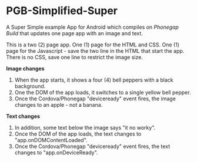 # PGB-Simplified-Super
A Super Simple example App for Android which compiles on *Phonegap Build* that updates one page app with an image and text.

This is a two (2) page app. One (1) page for the HTML and CSS. One (1) page for the Javascript - save the two line in the HTML that start the app. There is no CSS, save one line to restrict the image size.

**Image changes**
1. When the app starts, it shows a four (4) bell peppers with a black background.
2. One the DOM of the app loads, it switches to a single yellow bell pepper.
3. Once the Cordova/Phonegap "deviceready" event fires, the image changes to an apple - not a banana.

**Text changes**
1. In addition, some text below the image says "it no worky".
2. Once the DOM of the app loads, the text changes to "app.onDOMContentLoaded".
3. Once the Cordova/Phonegap "deviceready" event fires,  the text changes to "app.onDeviceReady".

